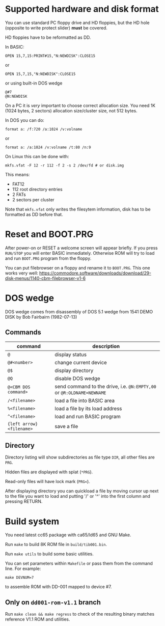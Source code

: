 
# Supported hardware and disk format

You can use standard PC floppy drive and HD floppies, but the HD hole (opposite to write protect slider) **must** be covered.

HD floppies have to be reformatted as DD.

In BASIC:
```
OPEN 15,7,15:PRINT#15,"N:NEWDISK":CLOSE15
```
or
```
OPEN 15,7,15,"N:NEWDISK":CLOSE15
```
or using built-in DOS wedge
```
@#7
@N:NEWDISK
```

On a PC it is *very* important to choose correct allocation size. You need 1K (1024 bytes, 2 sectors) allocation size/cluster size, not 512 bytes.

In DOS you can do:
```
format a: /f:720 /a:1024 /v:volname
```
or
```
format a: /a:1024 /v:volname /t:80 /n:9
```

On Linux this can be done with:
```
mkfs.vfat -F 12 -r 112 -f 2 -s 2 /dev/fd # or disk.img
```

This means:

- FAT12
- 112 root directory entries
- 2 FATs
- 2 sectors per cluster

Note that `mkfs.vfat` only writes the filesytem information, disk has to be formatted as DD before that.

# Reset and BOOT.PRG

After power-on or RESET a welcome screen will appear briefly. If you press `RUN/STOP` you will enter BASIC immediately. Otherwise ROM will try to load and run `BOOT.PRG` program from the floppy.

You can put filebrowser on a floppy and rename it to `BOOT.PRG`. This one works very well: https://commodore.software/downloads/download/29-disk-menus/1140-cbm-filebrowser-v1-6

# DOS wedge

DOS wedge comes from disassembly of DOS 5.1 wedge from 1541 DEMO DISK by Bob Fairbairn (1982-07-13)

## Commands

| command 				| description |
|--------				|--------|
|  `@`   				| display status |
|  `@#<number>` 			| change current device |
|  `@$`					| display directory |
|  `@Q` 				| disable DOS wedge |
|  `@<CBM DOS command>` 		| send command to the drive, i.e. `@N:EMPTY,00` or `@R:OLDNAME=NEWNAME` |
|  `/<filename>` 			| load a file into BASIC area |
|  `%<filename>` 			| load a file by its load address |
|  `^<filename>` 			| load and run BASIC program |
|  `{left arrow}<filename>`		| save a file |

## Directory

Directory listing will show subdirectories as file type `DIR`, all other files are `PRG`.

Hidden files are displayed with splat (`*PRG`).

Read-only files will have lock mark (`PRG<`).

After displaying directory you can quickload a file by moving cursor up next to the file you want to load and putting '/' or '^' into the first column and pressing RETURN.

# Build system

You need latest cc65 package with ca65/ld65 and GNU Make.

Run `make` to build 8K ROM file in `build/tib001.bin`.

Run `make utils` to build some basic utilities.

You can set parameters within `Makefile` or pass them from the command line. For example:
```
make DEVNUM=7
```
to assemble ROM with DD-001 mapped to device #7.

## Only on `dd001-rom-v1.1` branch

Run `make clean && make regress` to check of the resulting binary matches reference V1.1 ROM and utilities.

